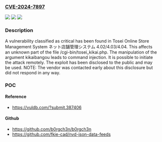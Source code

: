 ### [CVE-2024-7897](https://cve.mitre.org/cgi-bin/cvename.cgi?name=CVE-2024-7897)
![](https://img.shields.io/static/v1?label=Product&message=Online%20Store%20Management%20System%20%E3%83%8D%E3%83%83%E3%83%88%E5%BA%97%E8%88%97%E7%AE%A1%E7%90%86%E3%82%B7%E3%82%B9%E3%83%86%E3%83%A0&color=blue)
![](https://img.shields.io/static/v1?label=Version&message=%3D%204.02%20&color=brighgreen)
![](https://img.shields.io/static/v1?label=Vulnerability&message=CWE-77%20Command%20Injection&color=brighgreen)

### Description

A vulnerability classified as critical has been found in Tosei Online Store Management System ネット店舗管理システム 4.02/4.03/4.04. This affects an unknown part of the file /cgi-bin/tosei_kikai.php. The manipulation of the argument kikaibangou leads to command injection. It is possible to initiate the attack remotely. The exploit has been disclosed to the public and may be used. NOTE: The vendor was contacted early about this disclosure but did not respond in any way.

### POC

#### Reference
- https://vuldb.com/?submit.387406

#### Github
- https://github.com/b0rgch3n/b0rgch3n
- https://github.com/fkie-cad/nvd-json-data-feeds


